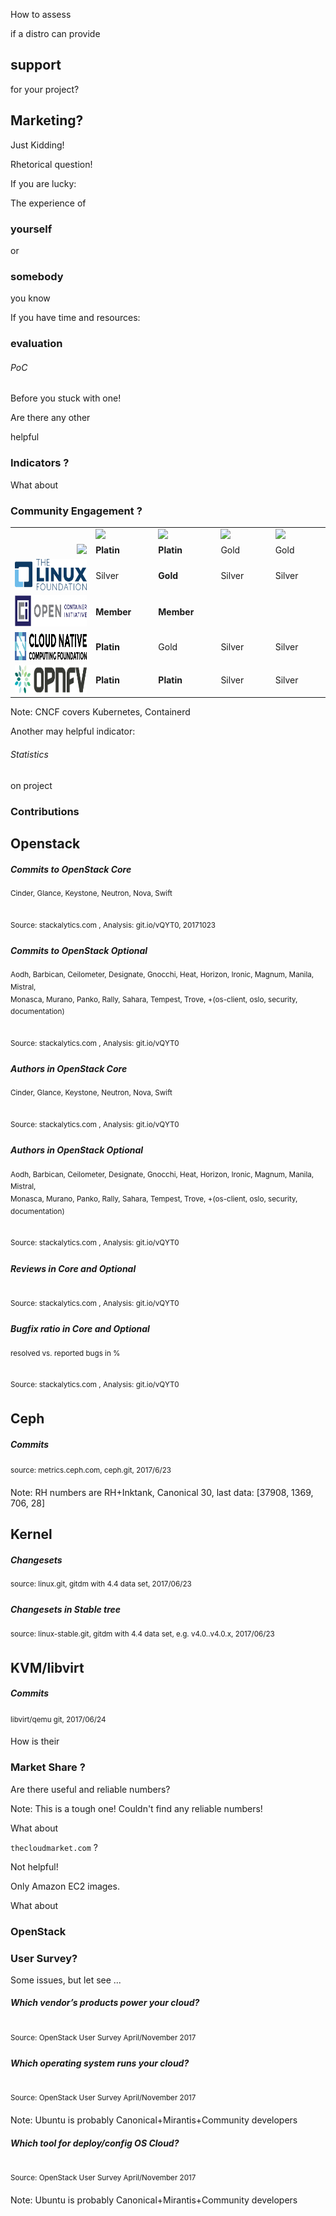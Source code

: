 <!-- .slide: data-background-image="images/distros-all.svg" data-background-size="90% auto" -->


<!-- Slide -->
How to assess

if a distro can provide 

## support

for your project?


<!-- Slide -->
## Marketing? 

Just Kidding! <!-- .element class="fragment"-->

Rhetorical question! <!-- .element class="fragment"-->


<!-- Slide -->
If you are lucky:

The experience of 

### yourself 

or 

### somebody

you know


<!-- Slide -->
If you have time and resources:

### evaluation
###### PoC

Before you stuck with one!


<!-- Slide -->
Are there any other

helpful 

### Indicators ?


<!-- Slide -->
What about 

### Community Engagement ?


<!-- Slide -->
<table width="100%">
<colgroup> 
     <col width="300">
     <col width="150"> 
     <col width="150"> 
     <col width="150"> 
     <col width="150"> 
</colgroup>
<tr>
    <td></td>
    <td><img src="images/redhat-logo.svg" style="height:45px;width:auto;"></td>
    <td><img src="images/suse-logo.svg" style="height:50px;width:auto;"></td>
    <td><img src="images/mirantis-logo-2color-rgb-transparent.png" style="height:50px;width:auto;"></td>
    <td><img src="images/ubuntu-logo.svg" style="height:50px;width:auto;"></td>
</tr>
<tr>
    <td align="right"><img src="images/openstack-cloud-software-vertical-large.png" style="height:80px;width:auto;"></td>
    <td><b>Platin</b></td>
    <td><b>Platin</b</td>
    <td>Gold</td>
    <td>Gold</td>
</tr>
<tr>
    <td align="right"><img src="images/logo_linux_foundation.png" style="height:50px;width:auto;"></td>
    <td>Silver</td>
    <td><b>Gold</b></td>
    <td>Silver</td>
    <td>Silver</td>
</tr>
<tr>
    <td align="right"><img src="images/logo_oci.png" style="height:50px;width:auto;"></td>
    <td><b>Member</b></td>
    <td><b>Member</b></td>
    <td></td>
    <td></td>
</tr>
<tr>
    <td align="right"><img src="images/logo_CNCF_Alternate_Pantone.png" style="height:45px;width:auto;"></td>
    <td><b>Platin</b></td>
    <td>Gold</td>
    <td>Silver</td>
    <td>Silver</td>
</tr>
<tr>
    <td align="right"><img src="images/logo_opnfv_wp.png" style="height:45px;width:auto;"></td>
    <td><b>Platin</b></td>
    <td><b>Platin</b></td>
    <td>Silver</td>
    <td>Silver</td>
</tr>
</table>

Note: CNCF covers Kubernetes, Containerd


<!-- Slide -->
Another may helpful indicator:

###### Statistics

on project

### Contributions


<!-- Slide -->
## Openstack


<!-- Slide -->
##### Commits to OpenStack Core
<sup>Cinder, Glance, Keystone, Neutron, Nova, Swift</sup>
<canvas data-chart="line">
<!--
{
 "data" : {
     "labels": ["G", "H", "I", "J", "K", "L", "M", "N", "O", "P", "Q"],
     "datasets": [
         {
             "label": "Canonical",
	     "backgroundColor":"rgba(221,72,20,.9)",
             "data": [116, 120, 44, 20, 25, 8, 9, 9, 7, 6, 2]
         },
         {
             "label": "SUSE",
	     "backgroundColor":"rgba(125,194,70,.9)",
             "data": [49, 116, 109, 91, 31, 44, 104, 83, 74, 122, 45]
         },
         {
             "label": "Mirantis",
	     "backgroundColor":"rgba(0,0,0,.7)",
             "data": [59, 370, 181, 250, 538, 673, 687, 795, 397, 390, 59]
         },
         {
             "label": "Red Hat",
	     "backgroundColor":"rgba(233,52,66,.7)",
             "data": [731, 623, 852, 965, 1235, 1287, 1057, 1126, 850, 1113, 288]
         }
     ]
 },
 "options": { 
     "responsive": "true",
     "legend": {
     	"position": "bottom",
	"labels": {
	    "fontSize": 16
	}
     }
 }
}
-->
</canvas>
<br>
<sup>Source: stackalytics.com , Analysis: git.io/vQYT0, 20171023 </sup>


<!-- Slide -->
##### Commits to OpenStack Optional
<sup>Aodh, Barbican, Ceilometer, Designate, Gnocchi, Heat, Horizon, Ironic, Magnum, Manila, Mistral, <br> Monasca, Murano, Panko, Rally, Sahara, Tempest, Trove, +(os-client, oslo, security, documentation)</sup>
<canvas data-chart="line">
<!--
{
 "data" : {
     "labels": ["G", "H", "I", "J", "K", "L", "M", "N", "O", "P", "Q"],
     "datasets": [
         {
             "label": "Canonical",
	     "backgroundColor":"rgba(221,72,20,.9)",
             "data": [38, 52, 8, 6, 19, 6, 7, 4, 10, 3, 2]
         },
         {
             "label": "SUSE",
	     "backgroundColor":"rgba(125,194,70,.9)",
             "data": [16, 175, 849, 635, 345, 372, 316, 221, 304, 306, 71]
         },
         {
             "label": "Red Hat",
	     "backgroundColor":"rgba(233,52,66,.7)",
             "data": [1091, 1567, 1707, 1451, 2232, 1938, 1546, 1695, 1311, 1356, 241]
         },
         {
             "label": "Mirantis",
	     "backgroundColor":"rgba(0,0,0,.7)",
             "data": [200, 1075, 904, 1048, 2008, 2273, 1854, 1775, 818, 439, 44]
         }
     ]
 },
 "options": { 
     "responsive": "true",
     "legend": {
     	"position": "bottom",
	"labels": {
	    "fontSize": 16
	}
     }
 }
}
-->
</canvas>
<br>
<sup>Source: stackalytics.com , Analysis: git.io/vQYT0 </sup>


<!-- Slide -->
##### Authors in OpenStack Core
<sup>Cinder, Glance, Keystone, Neutron, Nova, Swift</sup>
<canvas data-chart="line">
<!--
{
 "data" : {
     "labels": ["G", "H", "I", "J", "K", "L", "M", "N", "O", "P", "Q"],
     "datasets": [
         {
             "label": "Canonical",
	     "backgroundColor":"rgba(221,72,20,.9)",
             "data": [7, 8, 7, 5, 10, 6, 3, 6, 4, 4, 0]
         },
         {
             "label": "SUSE",
	     "backgroundColor":"rgba(125,194,70,.9)",
             "data": [7, 10, 8, 11, 9, 16, 14, 13, 16, 20, 13]
         },
         {
             "label": "Mirantis",
	     "backgroundColor":"rgba(0,0,0,.7)",
             "data": [6, 37, 40, 49, 64, 60, 78, 82, 53, 32, 11]
         },
         {
             "label": "Red Hat",
	     "backgroundColor":"rgba(233,52,66,.7)",
             "data": [24, 41, 65, 89, 88, 89, 91, 98, 80, 97, 62]
         }
     ]
 },
 "options": { 
     "responsive": "true",
     "legend": {
     	"position": "bottom",
	"labels": {
	    "fontSize": 16
	}
     }
 }
}
-->
</canvas>
<br>
<sup>Source: stackalytics.com , Analysis: git.io/vQYT0 </sup>


<!-- Slide -->
##### Authors in OpenStack Optional
<sup>Aodh, Barbican, Ceilometer, Designate, Gnocchi, Heat, Horizon, Ironic, Magnum, Manila, Mistral, <br> Monasca, Murano, Panko, Rally, Sahara, Tempest, Trove, +(os-client, oslo, security, documentation)</sup>
<canvas data-chart="line">
<!--
{
 "data" : {
     "labels": ["G", "H", "I", "J", "K", "L", "M", "N", "O", "P", "Q"],
     "datasets": [
         {
             "label": "Canonical",
	     "backgroundColor":"rgba(221,72,20,.9)",
             "data": [5, 4, 4, 5, 3, 3, 1, 2, 2, 2, 0]
         },
         {
             "label": "SUSE",
	     "backgroundColor":"rgba(125,194,70,.9)",
             "data": [2, 4, 8, 11, 12, 12, 17, 13, 22, 29, 15]
         },
         {
             "label": "Red Hat",
	     "backgroundColor":"rgba(233,52,66,.7)",
             "data": [29, 62, 93, 113, 124, 102, 109, 124, 108, 111, 72]
         },
         {
             "label": "Mirantis",
	     "backgroundColor":"rgba(0,0,0,.7)",
             "data": [9, 40, 71, 69, 98, 107, 120, 117, 90, 59, 22]
         }
     ]
 },
 "options": { 
     "responsive": "true",
     "legend": {
     	"position": "bottom",
	"labels": {
	    "fontSize": 16
	}
     }
 }
}
-->
</canvas>
<br>
<sup>Source: stackalytics.com , Analysis: git.io/vQYT0 </sup>


<!-- Slide -->
##### Reviews in Core and Optional
<canvas data-chart="line">
<!--
{
 "data" : {
     "labels": ["G", "H", "I", "J", "K", "L", "M", "N", "O", "P", "Q"],
     "datasets": [
         {
             "label": "Canonical",
	     "backgroundColor":"rgba(221,72,20,.9)",
             "data": [931, 267, 70, 68, 72, 31, 8, 22, 46, 15, 0]
         },
         {
             "label": "SUSE",
	     "backgroundColor":"rgba(125,194,70,.9)",
             "data": [61, 572, 2617, 4063, 4067, 3243, 3939, 2253, 1844, 4217, 928]
         },
         {
             "label": "Red Hat",
	     "backgroundColor":"rgba(233,52,66,.7)",
             "data": [7949, 15754, 19123, 19691, 24688, 21374, 17939, 19297, 13071, 16495, 4392]
         },
         {
             "label": "Mirantis",
	     "backgroundColor":"rgba(0,0,0,.7)",
             "data": [134, 5761, 10349, 14418, 26172, 27088, 25161, 21372, 10168, 8659, 1004]
         }
     ]
 },
 "options": { 
     "responsive": "true",
     "legend": {
     	"position": "bottom",
	"labels": {
	    "fontSize": 16
	}
     }
 }
}
-->
</canvas>
<br>
<sup>Source: stackalytics.com , Analysis: git.io/vQYT0 </sup>


<!-- Slide -->
##### Bugfix ratio in Core and Optional
<sup>resolved vs. reported bugs in %</sup>
<canvas data-chart="line">
<!--
{
 "data" : {
     "labels": ["G", "H", "I", "J", "K", "L", "M", "N", "O", "P", "Q"],
     "datasets": [
         {
             "label": "Canonical",
	     "backgroundColor":"rgba(221,72,20,.7)",
             "data": [99, 35, 50, 17, 18, 9, 30, 13, 6, 26, 23]
         },
         {
             "label": "SUSE",
	     "backgroundColor":"rgba(125,194,70,.6)",
             "data": [94, 104, 139, 187, 149, 84, 59, 61, 42, 73, 118]
         },
         {
             "label": "Red Hat",
	     "backgroundColor":"rgba(233,52,66,.7)",
             "data": [78, 66, 59, 55, 59, 55, 64, 75, 76, 73, 69]
         },
         {
             "label": "Mirantis",
	     "backgroundColor":"rgba(0,0,0,.7)",
             "data": [76, 92, 65, 89, 82, 69, 69, 75, 83, 88, 100]
         }
     ]
 },
 "options": { 
     "responsive": "true",
     "legend": {
     	"position": "bottom",
	"labels": {
	    "fontSize": 16
	}
     },
     "scales": {
     	"yAxes": [{
        	"ticks": {
                    "min": 0,
                    "max": 190
                }
            }]
     }
 }
}
-->
</canvas>
<br>
<sup>Source: stackalytics.com , Analysis: git.io/vQYT0 </sup>


<!-- Slide -->
## Ceph


##### Commits
<sup>source: metrics.ceph.com, ceph.git, 2017/6/23<sup>
<canvas class="doughnut-reveal" data-chart="doughnut" width="600" height="600">
<!--
{
 "data" : {
     "labels": ["Red Hat" , "SUSE" , "Mirantis" , "Canonical"],
     "datasets": [
         {
             "data": [36021, 1822, 746, 30],
	     "backgroundColor": [
	     	"rgba(233,52,66,.7)",
		"rgba(125,194,70,.6)",
		"rgba(0,0,0,.7)",
		"rgba(221,72,20,.7)"
	     ]
         }
     ]
 },
 "options": {
     "animateScale": "true",
     "responsive": "true",
     "legend": {
     	"position": "bottom",
	"labels": {
	    "fontSize": 16
	}
     }
 }
}
-->
</canvas>

Note: RH numbers are RH+Inktank, Canonical 30, last data: [37908, 1369, 706, 28]


<!-- Slide -->
## Kernel


<!-- Slide -->
##### Changesets 
<sup>source: linux.git, gitdm with 4.4 data set, 2017/06/23</sup>
<canvas data-chart="line">
<!--
{
 "data" : {
     "labels": ["v3.0" , "v3.1" , "v3.2" , "v3.4" , "v3.5" , "v3.6" , "v3.7" , "v3.8" , "v3.9" , "v3.10" , "v3.11" , "v3.12" , "v3.13" , "v3.14" , "v3.15" , "v3.16" , "v3.17" , "v3.18" , "v3.19" , "v4.0" , "v4.1" , "v4.2" , "v4.3" , "v4.4" , "v4.5" , "v4.6" , "v4.7" , "v4.8", "v4.9", "v4.10", "v4.11", "v4.12", "v4.13", "v4.14-rc6"],
     "datasets": [
         {
             "label": "Mirantis",
	     "backgroundColor":"rgba(0,0,0,.7)",
             "data": [0,0,0,0,0,0,0,0,0,0,0,0,0,0,0,0,0,0,0,0,0,0,1,15,27,66,48,18,1,0,0,0,0,0]
         },
         {
             "label": "Canonical",
	     "backgroundColor":"rgba(221,72,20,.7)",
             "data": [24,27,46,101,35,89,90,91,84,58,81,55,48,28,25,34,32,80,23,29,24,37,30,35,46,50,56,108,127,74,156,134,205,190]
         },
         {
             "label": "SUSE",
	     "backgroundColor":"rgba(125,194,70,.6)",
             "data": [446,391,337,731,329,256,323,270,437,235,230,163,294,278,454,298,279,300,431,445,453,503,301,260,386,370,469,341,235,481,437,423,500,412]
         },
         {
             "label": "Red Hat",
	     "backgroundColor":"rgba(233,52,66,.7)",
             "data": [947,688,927,1661,926,898,1003,963,798,896,808,753,1060,1030,1133,1370,1046,854,890,669,931,1274,969,658,628,933,836,987,837,851,933,996,665,755]
         }
     ]
 },
 "options": { 
     "responsive": "true",
     "legend": {
     	"position": "bottom",
	"labels": {
	    "fontSize": 16
	}
     }
 }
}
-->
</canvas>


<!-- Slide -->
##### Changesets in Stable tree
<sup>source: linux-stable.git, gitdm with 4.4 data set, e.g. v4.0..v4.0.x, 2017/06/23</sup>
<canvas data-chart="line">
<!--
{
 "data" : {
      "labels": ["v3.0.100", "v3.1.10", "v3.2.94", "v3.3.8", "v3.4.113", "v3.5.7", "v3.6.11", "v3.7.10", "v3.8.13", "v3.9.11", "v3.10.106", "v3.11.10", "v3.12.74", "v3.13.11", "v3.14.79", "v3.15.10", "v3.16.49", "v3.17.8", "v3.18.77", "v3.19.8", "v4.0.9", "v4.1.45", "v4.2.8", "v4.3.6", "v4.4.94", "v4.5.7", "v4.6.7", "v4.7.10", "v4.8.17", "v4.9.58", "v4.10.17", "v4.11.11", "v4.12.13", "v4.13.8"],
     "datasets": [
         {
             "label": "Mirantis",
	     "backgroundColor":"rgba(0,0,0,.7)",
             "data": [0 ,0 ,0 ,0 ,0 ,0 ,0 ,0 ,0 ,0 ,0 ,0 ,0 ,0 ,0 ,0 ,0 ,0 ,1 ,0 ,0 ,4 ,1 ,1 ,6 ,0 ,0 ,0 ,0 ,0 ,0 ,0 ,0, 0]
         },
         {
             "label": "Canonical",
	     "backgroundColor":"rgba(221,72,20,.7)",
             "data": [74 ,12 ,131 ,13 ,90 ,22 ,15 ,10 ,19 ,6 ,49 ,5 ,83 ,11 ,34 ,4 ,99 ,7 ,60 ,7 ,8 ,64 ,11 ,13 ,76 ,13 ,9 ,18 ,15 ,29 ,9 ,1, 10, 5]
         },
         {
             "label": "SUSE",
	     "backgroundColor":"rgba(125,194,70,.6)",
             "data": [244 ,66 ,575 ,23 ,376 ,45 ,55 ,35 ,45 ,32 ,431 ,34 ,673 ,50 ,354 ,23 ,489 ,60 ,377 ,67 ,50 ,349 ,45 ,45 ,342 ,80 ,38 ,41 ,57 ,171 ,43 ,49, 40, 24]
         },
         {
             "label": "Red Hat",
	     "backgroundColor":"rgba(233,52,66,.7)",
             "data": [457 ,84 ,912 ,65 ,692 ,84 ,68 ,80 ,120 ,99 ,736 ,75 ,911 ,112 ,576 ,71 ,753 ,135 ,525 ,75 ,55 ,452 ,95 ,72 ,539 ,100 ,81 ,77 ,107 ,380 ,90 ,103, 76, 64]
         }
     ]
 },
 "options": { 
     "responsive": "true",
     "legend": {
     	"position": "bottom",
	"labels": {
	    "fontSize": 16
	}
     }
 }
}
-->
</canvas>


<!-- Slide -->
## KVM/libvirt


<!-- Slide -->
##### Commits
<sup>libvirt/qemu git, 2017/06/24<sup>
<canvas class="doughnut-reveal" data-chart="doughnut" width="600" height="600">
<!--
{
 "data" : {
     "labels": ["Red Hat" , "SUSE" , "Mirantis" , "Canonical"],
     "datasets": [
         {
             "data": [39455, 2770, 6, 80],
	     "backgroundColor": [
	     	"rgba(233,52,66,.7)",
		"rgba(125,194,70,.6)",
		"rgba(0,0,0,.7)",
		"rgba(221,72,20,.7)"
	     ]
         }
     ]
 },
 "options": {
     "animateScale": "true",
     "responsive": "true",
     "legend": {
     	"position": "bottom",
	"labels": {
	    "fontSize": 16
	}
     }
 }
}
-->
</canvas>


<!-- Slide -->
How is their

### Market Share ?

Are there useful and reliable numbers?

Note: This is a tough one! Couldn't find any reliable numbers!


<!-- Slide -->
What about

`thecloudmarket.com` ?

Not helpful!

Only Amazon EC2 images.


<!-- Slide -->
What about

### OpenStack
### User Survey?

Some issues, but let see ...


<!-- Slide -->
##### Which vendor’s products power your cloud?
<canvas data-chart="horizontalBar">
<!--
{
 "data" : {
     "labels": ["April", "November"],
     "datasets": [
         {
             "label": "Red Hat",
	     "backgroundColor":"rgba(233,52,66,.7)",
             "data": [28, 24]
         },
         {
             "label": "Canonical",
	     "backgroundColor":"rgba(221,72,20,.7)",
             "data": [25, 16]
         },
         {
             "label": "Mirantis",
	     "backgroundColor":"rgba(0,0,0,.7)",
             "data": [18, 8]
         },
         {
             "label": "SUSE",
	     "backgroundColor":"rgba(125,194,70,.6)",
             "data": [8, 4]
         },
         {
             "label": "HPE",
	     "backgroundColor":"rgba(63,127,191,0.72)",
             "data": [14, 9]
         }
     ]
 },
 "options": {
     "animateScale": "true",
     "responsive": "true",
     "legend": {
     	"position": "bottom",
	"labels": {
	    "fontSize": 16
	}
     }
 }
}
-->
</canvas>
<br>
<sup>Source: OpenStack User Survey April/November 2017 </sup>


<!-- Slide -->
##### Which operating system runs your cloud?
<canvas data-chart="horizontalBar">
<!--
{
 "data" : {
     "labels": ["April", "November"],
     "datasets": [
         {
             "label": "Ubuntu Server",
	     "backgroundColor":"rgba(221,72,20,.7)",
             "data": [52, 38]
         },
         {
             "label": "CentOS",
	     "backgroundColor":"rgba(0,0,0,.7)",
             "data": [26, 31]
         },
         {
             "label": "RHEL",
	     "backgroundColor":"rgba(233,52,66,.7)",
             "data": [13, 18]
         },
         {
             "label": "SUSE SLES",
	     "backgroundColor":"rgba(125,194,70,.6)",
             "data": [3, 6]
         }
     ]
 },
 "options": {
     "animateScale": "true",
     "responsive": "true",
     "legend": {
     	"position": "bottom",
	"labels": {
	    "fontSize": 16
	}
     }
 }
}
-->
</canvas>
<br>
<sup>Source: OpenStack User Survey April/November 2017 </sup>

Note: Ubuntu is probably Canonical+Mirantis+Community developers


<!-- Slide -->
##### Which tool for deploy/config OS Cloud?
<canvas data-chart="horizontalBar">
<!--
{
 "data" : {
     "labels": ["April", "November"],
     "datasets": [
         {
             "label": "Ansible",
	     "backgroundColor":"rgba(233,52,66,.7)",
             "data": [45, 38]
         },
         {
             "label": "Puppet",
	     "backgroundColor":"rgba(0,0,0,.7)",
             "data": [28, 20]
         },
         {
             "label": "Chef",
	     "backgroundColor":"rgba(125,194,70,.6)",
             "data": [14, 14]
         },
         {
             "label": "Juju",
	     "backgroundColor":"rgba(221,72,20,.7)",
             "data": [9, 7]
         },
         {
             "label": "SaltStack",
	     "backgroundColor":"rgba(63,127,191,0.72)",
             "data": [6, 7]
         }
     ]
 },
 "options": {
     "animateScale": "true",
     "responsive": "true",
     "legend": {
     	"position": "bottom",
	"labels": {
	    "fontSize": 16
	}
     }
 }
}
-->
</canvas>
<br>
<sup>Source: OpenStack User Survey April/November 2017 </sup>

Note: Ubuntu is probably Canonical+Mirantis+Community developers

